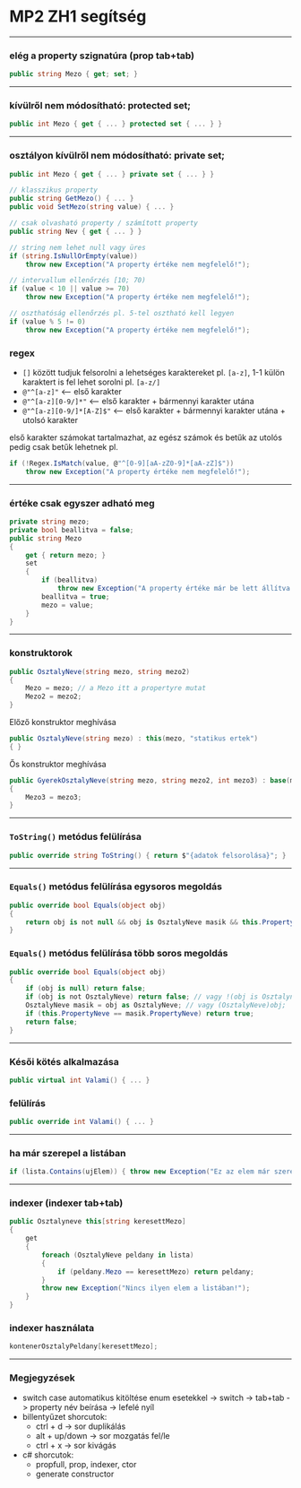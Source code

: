 # MP2 ZH1 segítség
---
### elég a property szignatúra (prop tab+tab)
```csharp
public string Mezo { get; set; }
```
---
### kívülről nem módosítható: protected set;
```csharp
public int Mezo { get { ... } protected set { ... } }
```
---
### osztályon kívülről nem módosítható: private set;
```csharp
public int Mezo { get { ... } private set { ... } }

// klasszikus property
public string GetMezo() { ... }
public void SetMezo(string value) { ... }

// csak olvasható property / számított property
public string Nev { get { ... } }

// string nem lehet null vagy üres
if (string.IsNullOrEmpty(value))
    throw new Exception("A property értéke nem megfelelő!");

// intervallum ellenőrzés [10; 70)
if (value < 10 || value >= 70)
    throw new Exception("A property értéke nem megfelelő!");

// oszthatóság ellenőrzés pl. 5-tel osztható kell legyen
if (value % 5 != 0)
    throw new Exception("A property értéke nem megfelelő!");
```

### regex
- `[]` között tudjuk felsorolni a lehetséges karaktereket pl. `[a-z]`, 1-1 külön karaktert is fel lehet sorolni pl. `[a-z/]`
- `@"^[a-z]"` <-- első karakter
- `@"^[a-z][0-9/]*"` <-- első karakter + bármennyi karakter utána
- `@"^[a-z][0-9/]*[A-Z]$"` <-- első karakter + bármennyi karakter utána + utolsó karakter

első karakter számokat tartalmazhat, az egész számok és betűk az utolós pedig csak betűk lehetnek pl.
```csharp 
if (!Regex.IsMatch(value, @"^[0-9][aA-zZ0-9]*[aA-zZ]$"))
    throw new Exception("A property értéke nem megfelelő!");
```
---
### értéke csak egyszer adható meg
```csharp
private string mezo;
private bool beallitva = false;
public string Mezo
{
    get { return mezo; }
    set
    {
        if (beallitva)
            throw new Exception("A property értéke már be lett állítva!");
        beallitva = true;
        mezo = value;
    }
}
```
---
### konstruktorok
```csharp
public OsztalyNeve(string mezo, string mezo2) 
{ 
    Mezo = mezo; // a Mezo itt a propertyre mutat
    Mezo2 = mezo2; 
}
```
Előző konstruktor meghívása
```csharp
public OsztalyNeve(string mezo) : this(mezo, "statikus ertek")
{ }
```
Ős konstruktor meghívása
```csharp
public GyerekOsztalyNeve(string mezo, string mezo2, int mezo3) : base(mezo, mezo2) 
{ 
    Mezo3 = mezo3; 
}
```
---
### `ToString()` metódus felülírása
```csharp
public override string ToString() { return $"{adatok felsorolása}"; }
```
---
### `Equals()` metódus felülírása egysoros megoldás
```csharp
public override bool Equals(object obj)
{
    return obj is not null && obj is OsztalyNeve masik && this.PropertyNeve == masik.PropertyNeve;
}
```
### `Equals()` metódus felülírása több soros megoldás
```csharp
public override bool Equals(object obj)
{
    if (obj is null) return false;
    if (obj is not OsztalyNeve) return false; // vagy !(obj is Osztalyneve)
    OsztalyNeve masik = obj as OsztalyNeve; // vagy (OsztalyNeve)obj;
    if (this.PropertyNeve == masik.PropertyNeve) return true;
    return false;
}
```
---
### Késői kötés alkalmazása
```csharp
public virtual int Valami() { ... }
```
### felülírás
```csharp
public override int Valami() { ... }
```
---
### ha már szerepel a listában
```csharp
if (lista.Contains(ujElem)) { throw new Exception("Ez az elem már szerepel a listában!"); }
```
---
### indexer (indexer tab+tab)
```csharp
public Osztalyneve this[string keresettMezo]
{
    get
    {
        foreach (OsztalyNeve peldany in lista)
        {
            if (peldany.Mezo == keresettMezo) return peldany;
        }
        throw new Exception("Nincs ilyen elem a listában!");
    }
}
```

### indexer használata
```csharp
kontenerOsztalyPeldany[keresettMezo];
```
---

### Megjegyzések
- switch case automatikus kitöltése enum esetekkel -> switch -> tab+tab -> property név beírása -> lefelé nyíl
- billentyűzet shorcutok:
  - ctrl + d -> sor duplikálás
  - alt + up/down -> sor mozgatás fel/le
  - ctrl + x -> sor kivágás
- c# shorcutok:
  - propfull, prop, indexer, ctor
  - generate constructor
